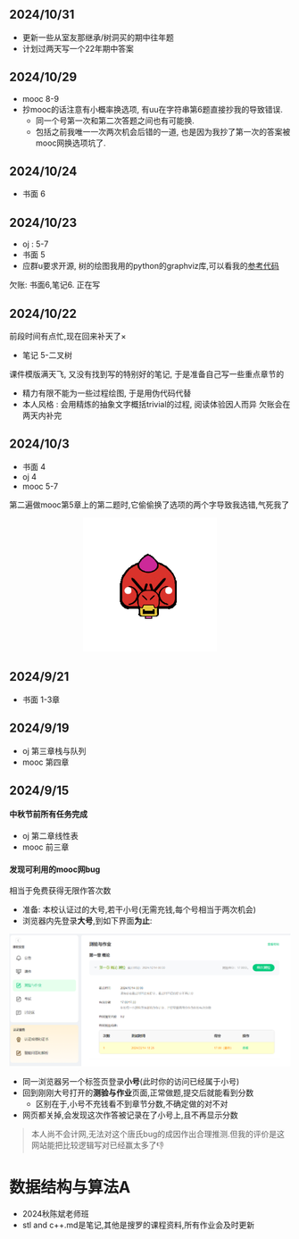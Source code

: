 ## 2024/10/31
- 更新一些从室友那继承/树洞买的期中往年题
- 计划过两天写一个22年期中答案

## 2024/10/29
- mooc 8-9
- 抄mooc的话注意有小概率换选项, 有uu在字符串第6题直接抄我的导致错误. 
  - 同一个号第一次和第二次答题之间也有可能换. 
  - 包括之前我唯一一次两次机会后错的一道, 也是因为我抄了第一次的答案被mooc网换选项坑了.
## 2024/10/24
- 书面 6

## 2024/10/23
- oj : 5-7
- 书面 5
- 应群u要求开源, 树的绘图我用的python的graphviz库,可以看我的[参考代码](https://github.com/ICUlizhi/game-theroy-of-pku-gg-and-nsd/blob/main/hj2024/answer/images/graph-generator.ipynb) 

欠账: 书面6,笔记6. 正在写
## 2024/10/22
前段时间有点忙,现在回来补天了×
- 笔记 5-二叉树

课件模版满天飞, 又没有找到写的特别好的笔记, 于是准备自己写一些重点章节的
- 精力有限不能为一些过程绘图, 于是用伪代码代替
- 本人风格 : 会用精炼的抽象文字概括trivial的过程, 阅读体验因人而异
欠账会在两天内补完

## 2024/10/3
- 书面 4
- oj 4
- mooc 5-7

第二遍做mooc第5章上的第二题时,它偷偷换了选项的两个字导致我选错,气死我了
<p align="center">
  <img src="640.gif" alt="1" />
</p>

## 2024/9/21
- 书面 1-3章
## 2024/9/19
- oj 第三章栈与队列
- mooc 第四章
## 2024/9/15
#### 中秋节前所有任务完成
- oj 第二章线性表
- mooc 前三章
#### 发现可利用的mooc网bug
相当于免费获得无限作答次数
- 准备: 本校认证过的大号,若干小号(无需充钱,每个号相当于两次机会)
- 浏览器内先登录**大号**,到如下界面**为止**:

![](image/bug1.png)
- 同一浏览器另一个标签页登录**小号**(此时你的访问已经属于小号)
- 回到刚刚大号打开的**测验与作业**页面,正常做题,提交后就能看到分数
  - 区别在于,小号不充钱看不到章节分数,不确定做的对不对
- 网页都关掉,会发现这次作答被记录在了小号上,且不再显示分数
> 本人尚不会计网,无法对这个唐氏bug的成因作出合理推测.但我的评价是这网站能把比较逻辑写对已经赢太多了:thumbsdown:
# 数据结构与算法A
- 2024秋陈斌老师班
- stl and c++.md是笔记,其他是搜罗的课程资料,所有作业会及时更新

